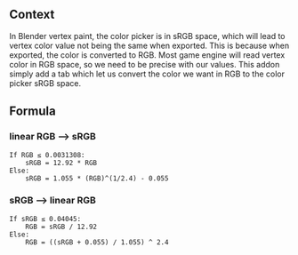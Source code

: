 ## Context
In Blender vertex paint, the color picker is in sRGB space, which will lead to vertex color value not being the same when exported. This is because when exported, the color is converted to RGB.
Most game engine will read vertex color in RGB space, so we need to be precise with our values.
This addon simply add a tab which let us convert the color we want in RGB to the color picker sRGB space.

## Formula

### linear RGB --> sRGB
```
If RGB ≤ 0.0031308:
    sRGB = 12.92 * RGB
Else:
    sRGB = 1.055 * (RGB)^(1/2.4) - 0.055
```
### sRGB --> linear RGB
```
If sRGB ≤ 0.04045:
    RGB = sRGB / 12.92
Else:
    RGB = ((sRGB + 0.055) / 1.055) ^ 2.4
```
